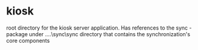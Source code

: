 # kiosk
root directory for the kiosk server application. Has references to the sync - package under 
..\..\sync\sync directory that contains the synchronization's core components
